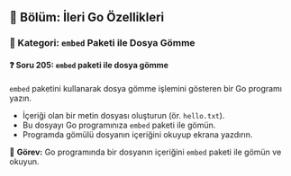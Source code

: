 ## 📘 Bölüm: İleri Go Özellikleri  
### 🔹 Kategori: `embed` Paketi ile Dosya Gömme  
#### ❓ Soru 205: `embed` paketi ile dosya gömme

`embed` paketini kullanarak dosya gömme işlemini gösteren bir Go programı yazın.

- İçeriği olan bir metin dosyası oluşturun (ör. `hello.txt`).
- Bu dosyayı Go programınıza `embed` paketi ile gömün.
- Programda gömülü dosyanın içeriğini okuyup ekrana yazdırın.

🔧 **Görev:** Go programında bir dosyanın içeriğini `embed` paketi ile gömün ve okuyun.
